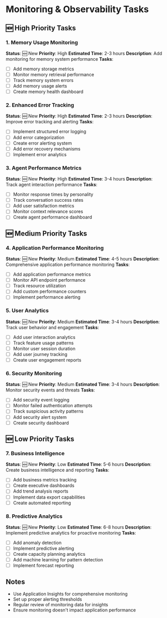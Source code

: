 # Monitoring & Observability Tasks

## 🆕 High Priority Tasks

### 1. Memory Usage Monitoring
**Status**: 🆕 New
**Priority**: High
**Estimated Time**: 2-3 hours
**Description**: Add monitoring for memory system performance
**Tasks**:
- [ ] Add memory storage metrics
- [ ] Monitor memory retrieval performance
- [ ] Track memory system errors
- [ ] Add memory usage alerts
- [ ] Create memory health dashboard

### 2. Enhanced Error Tracking
**Status**: 🆕 New
**Priority**: High
**Estimated Time**: 2-3 hours
**Description**: Improve error tracking and alerting
**Tasks**:
- [ ] Implement structured error logging
- [ ] Add error categorization
- [ ] Create error alerting system
- [ ] Add error recovery mechanisms
- [ ] Implement error analytics

### 3. Agent Performance Metrics
**Status**: 🆕 New
**Priority**: High
**Estimated Time**: 3-4 hours
**Description**: Track agent interaction performance
**Tasks**:
- [ ] Monitor response times by personality
- [ ] Track conversation success rates
- [ ] Add user satisfaction metrics
- [ ] Monitor context relevance scores
- [ ] Create agent performance dashboard

## 🆕 Medium Priority Tasks

### 4. Application Performance Monitoring
**Status**: 🆕 New
**Priority**: Medium
**Estimated Time**: 4-5 hours
**Description**: Comprehensive application performance monitoring
**Tasks**:
- [ ] Add application performance metrics
- [ ] Monitor API endpoint performance
- [ ] Track resource utilization
- [ ] Add custom performance counters
- [ ] Implement performance alerting

### 5. User Analytics
**Status**: 🆕 New
**Priority**: Medium
**Estimated Time**: 3-4 hours
**Description**: Track user behavior and engagement
**Tasks**:
- [ ] Add user interaction analytics
- [ ] Track feature usage patterns
- [ ] Monitor user session duration
- [ ] Add user journey tracking
- [ ] Create user engagement reports

### 6. Security Monitoring
**Status**: 🆕 New
**Priority**: Medium
**Estimated Time**: 3-4 hours
**Description**: Monitor security events and threats
**Tasks**:
- [ ] Add security event logging
- [ ] Monitor failed authentication attempts
- [ ] Track suspicious activity patterns
- [ ] Add security alert system
- [ ] Create security dashboard

## 🆕 Low Priority Tasks

### 7. Business Intelligence
**Status**: 🆕 New
**Priority**: Low
**Estimated Time**: 5-6 hours
**Description**: Create business intelligence and reporting
**Tasks**:
- [ ] Add business metrics tracking
- [ ] Create executive dashboards
- [ ] Add trend analysis reports
- [ ] Implement data export capabilities
- [ ] Create automated reporting

### 8. Predictive Analytics
**Status**: 🆕 New
**Priority**: Low
**Estimated Time**: 6-8 hours
**Description**: Implement predictive analytics for proactive monitoring
**Tasks**:
- [ ] Add anomaly detection
- [ ] Implement predictive alerting
- [ ] Create capacity planning analytics
- [ ] Add machine learning for pattern detection
- [ ] Implement forecast reporting

## Notes

- Use Application Insights for comprehensive monitoring
- Set up proper alerting thresholds
- Regular review of monitoring data for insights
- Ensure monitoring doesn't impact application performance
